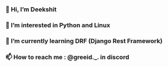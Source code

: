 ### 👋 Hi, I’m Deekshit

### 👀 I’m interested in Python and Linux

### 🌱 I’m currently learning DRF (Django Rest Framework)

### 📫 How to reach me : @greeid._. in discord


<!---
deekshit-bhattarai/deekshit-bhattarai is a ✨ special ✨ repository because its `README.md` (this file) appears on your GitHub profile.
You can click the Preview link to take a look at your changes.
--->
